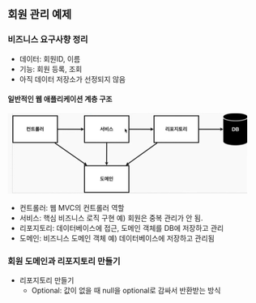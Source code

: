 ## 회원 관리 예제 

### 비즈니스 요구사향 정리
- 데이터: 회원ID, 이름
- 기능: 회원 등록, 조회
- 아직 데이터 저장소가 선정되지 않음

#### 일반적인 웹 애플리케이션 계층 구조

<img src="./img/01.PNG"/>

- 컨트롤러: 웹 MVC의 컨트롤러 역할
- 서비스: 핵심 비즈니스 로직 구현 예) 회원은 중복 관리가 안 됨.
- 리포지토리: 데이터베이스에 접근, 도메인 객체를 DB에 저장하고 관리
- 도메인: 비즈니스 도메인 객체 예) 데이터베이스에 저장하고 관리됨

### 회원 도메인과 리포지토리 만들기
- 리포지토리 만들기
    - Optional: 값이 없을 때 null을 optional로 감싸서 반환받는 방식